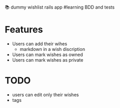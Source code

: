 :books: dummy wishlist rails app #learning BDD and tests

# Features
- Users can add their wihes
  - markdown in a wish discription
- Users can mark wishes as owned
- Users can mark wishes as private

# TODO
- users can edit only their wishes
- tags
